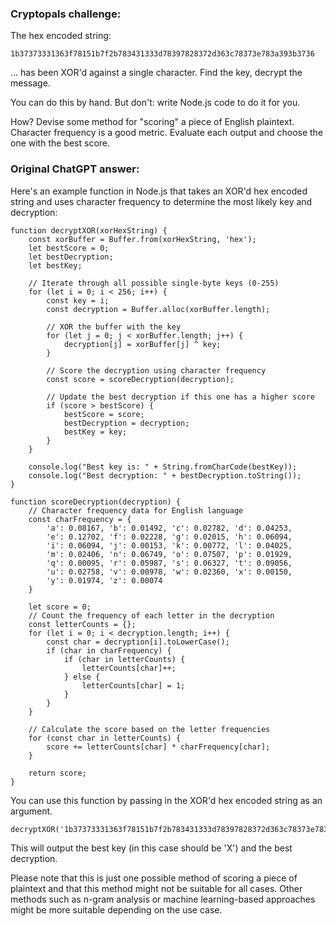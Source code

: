 ### Cryptopals challenge:

The hex encoded string:

`1b37373331363f78151b7f2b783431333d78397828372d363c78373e783a393b3736`

... has been XOR'd against a single character. Find the key, decrypt the message.

You can do this by hand. But don't: write Node.js code to do it for you.

How? Devise some method for "scoring" a piece of English plaintext. Character frequency is a good metric. Evaluate each output and choose the one with the best score.

### Original ChatGPT answer:

Here's an example function in Node.js that takes an XOR'd hex encoded string and uses character frequency to determine the most likely key and decryption:

```
function decryptXOR(xorHexString) {
    const xorBuffer = Buffer.from(xorHexString, 'hex');
    let bestScore = 0;
    let bestDecryption;
    let bestKey;

    // Iterate through all possible single-byte keys (0-255)
    for (let i = 0; i < 256; i++) {
        const key = i;
        const decryption = Buffer.alloc(xorBuffer.length);

        // XOR the buffer with the key
        for (let j = 0; j < xorBuffer.length; j++) {
            decryption[j] = xorBuffer[j] ^ key;
        }

        // Score the decryption using character frequency
        const score = scoreDecryption(decryption);

        // Update the best decryption if this one has a higher score
        if (score > bestScore) {
            bestScore = score;
            bestDecryption = decryption;
            bestKey = key;
        }
    }

    console.log("Best key is: " + String.fromCharCode(bestKey));
    console.log("Best decryption: " + bestDecryption.toString());
}

function scoreDecryption(decryption) {
    // Character frequency data for English language
    const charFrequency = {
        'a': 0.08167, 'b': 0.01492, 'c': 0.02782, 'd': 0.04253,
        'e': 0.12702, 'f': 0.02228, 'g': 0.02015, 'h': 0.06094,
        'i': 0.06094, 'j': 0.00153, 'k': 0.00772, 'l': 0.04025,
        'm': 0.02406, 'n': 0.06749, 'o': 0.07507, 'p': 0.01929,
        'q': 0.00095, 'r': 0.05987, 's': 0.06327, 't': 0.09056,
        'u': 0.02758, 'v': 0.00978, 'w': 0.02360, 'x': 0.00150,
        'y': 0.01974, 'z': 0.00074
    }

    let score = 0;
    // Count the frequency of each letter in the decryption
    const letterCounts = {};
    for (let i = 0; i < decryption.length; i++) {
        const char = decryption[i].toLowerCase();
        if (char in charFrequency) {
            if (char in letterCounts) {
                letterCounts[char]++;
            } else {
                letterCounts[char] = 1;
            }
        }
    }

    // Calculate the score based on the letter frequencies
    for (const char in letterCounts) {
        score += letterCounts[char] * charFrequency[char];
    }

    return score;
}
```

You can use this function by passing in the XOR'd hex encoded string as an argument.

```
decryptXOR('1b37373331363f78151b7f2b783431333d78397828372d363c78373e783a393b3736');
```

This will output the best key (in this case should be 'X') and the best decryption.

Please note that this is just one possible method of scoring a piece of plaintext and that this method might not be suitable for all cases. Other methods such as n-gram analysis or machine learning-based approaches might be more suitable depending on the use case.